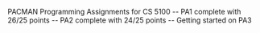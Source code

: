 PACMAN Programming Assignments for CS 5100
-- PA1 complete with 26/25 points
-- PA2 complete with 24/25 points
-- Getting started on PA3